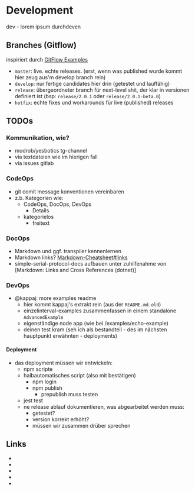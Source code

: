 # Development
dev - lorem ipsum durchdeven

## Branches (Gitflow) 
inspiriert durch [GitFlow Examples]
* `master`: live. echte releases. (erst, wenn was published wurde kommt hier zeug aus'm 
develop branch rein)
* `develop`: nur fertige candidates hier drin (getestet und lauffähig)
* `release`: übergeordneter branch für next-level shit, der klar in versionen 
definiert ist (bsp: `release/2.0.1` oder `release/2.0.1-beta.0`)
* `hotfix`: echte fixes und workarounds für live (published) releases

## TODOs
### Kommunikation, wie?
* modrob/yesbotics tg-channel
* via textdateien wie im hierigen fall
* via issues gitlab

### CodeOps
* git comit message konventionen vereinbaren
* z.b. Kategorien wie:
    * CodeOps, DocOps, DevOps
        * Details
    * kategorielos
        * freitext
     

### DocOps
* Markdown und ggf. transpiler kennenlernen
* Markdown links? [Markdown-Cheatsheet#links]
* simple-serial-protocol-docs aufbauen unter zuhilfenahme von [Markdown: Links and Cross References (dotnet)]

### DevOps
* @kappaj: more examples readme
    * hier kommt kappaj's extrakt rein (aus der `README.md.old`) 
    * einzelinterval-examples zusammenfassen in einem standalone `AdvancedExample`
    * eigenständige node app (wie bei /examples/echo-example)
    * deinen test kram (seh ich als bestandteil - des im nächsten hauptpunkt erwähnten - deployments)
    
#### Deployment
* das deployment müssen wir entwickeln:
    * npm scripte 
    * halbautomatisches script (also mit bestätigen)
        * npm login
        * npm publish
            * prepublish muss testen
    * jest test
    * ne release ablauf dokumentieren, was abgearbeitet werden muss:
        * getestet?
        * version korrekt erhöht?
        * müssen wir zusammen drüber sprechen



## Links
* [GitFlow Examples]:https://gitversion.readthedocs.io/en/latest/git-branching-strategies/gitflow-examples
* [Markdown-Cheatsheet#links]:https://github.com/adam-p/markdown-here/wiki/Markdown-Cheatsheet#links
* [Markdown: Links and Cross References]:https://dotnet.github.io/docfx/tutorial/links_and_cross_references.html
* [Publishing a beta or alpha version to NPM]:https://medium.com/@kevinkreuzer/publishing-a-beta-or-alpha-version-to-npm-46035b630dd7
* [Have `npm version` not prepend “v” to the git tag]:https://stackoverflow.com/questions/37788907/have-npm-version-not-prepend-v-to-the-git-tag
